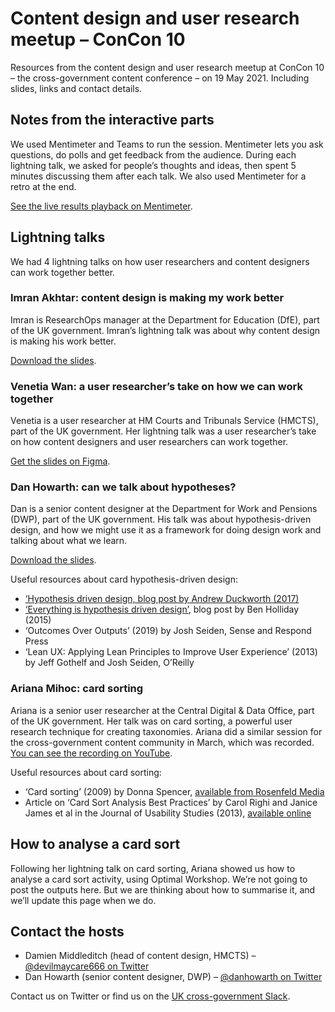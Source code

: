 # Content design and user research meetup – ConCon 10
Resources from the content design and user research meetup at ConCon 10 – the cross-government content conference – on 19 May 2021</a>. Including slides, links and contact details.

## Notes from the interactive parts

We used Mentimeter and Teams to run the session. Mentimeter lets you ask questions, do polls and get feedback from the audience. During each lightning talk, we asked for people’s thoughts and ideas, then spent 5 minutes discussing them after each talk. We also used Mentimeter for a retro at the end.

<a href="https://www.mentimeter.com/s/0ea667208decde8f3d74ebbb7d26e7a0/79736be10fef">See the live results playback on Mentimeter</a>.

## Lightning talks

We had 4 lightning talks on how user researchers and content designers can work together better.

### Imran Akhtar: content design is making my work better

Imran is ResearchOps manager at the Department for Education (DfE), part of the UK government. Imran’s lightning talk was about why content design is making his work better. 

<a href="https://github.com/danhowarthdwp/content-ur-concon-10/blob/main/Imran%20Akhtar%20%E2%80%93%20content%20design%20is%20making%20my%20work%20better.pptx">Download the slides</a>.


### Venetia Wan: a user researcher’s take on how we can work together

Venetia is a user researcher at HM Courts and Tribunals Service (HMCTS), part of the UK government. Her lightning talk was a user researcher’s take on how content designers and user researchers can work together. 

<a href="https://www.figma.com/proto/1j6z48PPb9oB74XkeSfggk/Concon-2021---Lightning-talk-Venetia">Get the slides on Figma</a>.


### Dan Howarth: can we talk about hypotheses?

Dan is a senior content designer at the Department for Work and Pensions (DWP), part of the UK government. His talk was about hypothesis-driven design, and how we might use it as a framework for doing design work and talking about what we learn. 

<a href="https://github.com/danhowarthdwp/content-ur-concon-10/blob/main/Dan%20Howarth%20%E2%80%93%20hypothesis-driven%20design.pptx">Download the slides</a>.

Useful resources about card hypothesis-driven design:
* <a href="https://grillopress.github.io/2017/12/10/hypothesis-driven-design.html">‘Hypothesis driven design, blog post by Andrew Duckworth (2017)</a>
* <a href="https://www.hollidazed.co.uk/2015/07/16/everything-is-hypothesis-driven-design/">‘Everything is hypothesis driven design’</a>, blog post by Ben Holliday (2015) 
* ‘Outcomes Over Outputs’ (2019) by Josh Seiden, Sense and Respond Press
* ‘Lean UX: Applying Lean Principles to Improve User Experience’ (2013) by Jeff Gothelf and Josh Seiden, O’Reilly


### Ariana Mihoc: card sorting

Ariana is a senior user researcher at the Central Digital & Data Office, part of the UK government. Her talk was on card sorting, a powerful user research technique for creating taxonomies. Ariana did a similar session for the cross-government content community in March, which was recorded. <a href="https://www.youtube.com/watch?v=mRarxgcIIqw">You can see the recording on YouTube</a>.

Useful resources about card sorting:
* ‘Card sorting’ (2009) by Donna Spencer, <a href="https://rosenfeldmedia.com/books/card-sorting/">available from Rosenfeld Media</a>
* Article on ‘Card Sort Analysis Best Practices’ by Carol Righi and Janice James et al in the Journal of Usability Studies (2013), <a href="https://uxpajournal.org/card-sort-analysis-best-practices-2/">available online</a>


## How to analyse a card sort

Following her lightning talk on card sorting, Ariana showed us how to analyse a card sort activity, using Optimal Workshop. We’re not going to post the outputs here. But we are thinking about how to summarise it, and we’ll update this page when we do.


## Contact the hosts
* Damien Middleditch (head of content design, HMCTS) – <a href="https://twitter.com/devilmaycare666">@devilmaycare666 on Twitter</a>
* Dan Howarth (senior content designer, DWP) – <a href="https://twitter.com/danhowarth">@danhowarth on Twitter</a>


Contact us on Twitter or find us on the <a href="https://ukgovernmentdigital.slack.com/">UK cross-government Slack</a>.
